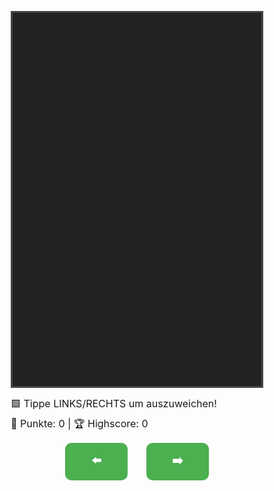 <!DOCTYPE html>
<html lang="de">
<head>
  <meta charset="UTF-8">
  <title>Dodge the Blocks – Mobile</title>
  <meta name="viewport" content="width=device-width, initial-scale=1.0" />
  <style>
    * {
      box-sizing: border-box;
    }

    body {
      margin: 0;
      background: #111;
      color: white;
      font-family: sans-serif;
      text-align: center;
    }

    canvas {
      display: block;
      margin: 0 auto;
      background: #222;
      border: 3px solid #444;
    }

    #overlay {
      margin-top: 10px;
      font-size: 1rem;
    }

    #scores {
      margin-top: 5px;
      font-size: 1rem;
    }

    .controls {
      display: flex;
      justify-content: center;
      margin: 15px 0;
    }

    .btn {
      width: 100px;
      height: 60px;
      margin: 0 15px;
      font-size: 1.2rem;
      font-weight: bold;
      border: none;
      border-radius: 10px;
      background-color: #4CAF50;
      color: white;
      cursor: pointer;
    }

    .btn:active {
      background-color: #388e3c;
    }
  </style>
</head>
<body>

<canvas id="game" width="360" height="540"></canvas>

<div id="overlay">
  🟩 Tippe LINKS/RECHTS um auszuweichen!
  <div id="scores">
    🔢 Punkte: <span id="score">0</span> |
    🏆 Highscore: <span id="highscore">0</span>
  </div>
</div>

<div class="controls">
  <button class="btn" id="leftBtn">⬅️</button>
  <button class="btn" id="rightBtn">➡️</button>
</div>

<script>
  const canvas = document.getElementById('game');
  const ctx = canvas.getContext('2d');

  const scoreDisplay = document.getElementById("score");
  const highscoreDisplay = document.getElementById("highscore");

  let highscore = localStorage.getItem("highscore") || 0;
  highscoreDisplay.textContent = highscore;

  const spieler = {
    x: 160,
    y: 500,
    width: 40,
    height: 40,
    speed: 20
  };

  let hindernisse = [];
  let gameOver = false;
  let score = 0;
  let speed = 2;

  function zeichneSpieler() {
    ctx.fillStyle = '#2ecc71';
    ctx.fillRect(spieler.x, spieler.y, spieler.width, spieler.height);
  }

  function erstelleHindernis() {
    const breite = 40;
    const x = Math.floor(Math.random() * (canvas.width - breite));
    hindernisse.push({ x, y: -40, width: breite, height: 40 });
  }

  function zeichneHindernisse() {
    ctx.fillStyle = '#e74c3c';
    hindernisse.forEach(h => {
      ctx.fillRect(h.x, h.y, h.width, h.height);
    });
  }

  function bewegeHindernisse() {
    hindernisse.forEach(h => h.y += speed);
    hindernisse = hindernisse.filter(h => h.y < canvas.height);
  }

  function kollision() {
    return hindernisse.some(h =>
      spieler.x < h.x + h.width &&
      spieler.x + spieler.width > h.x &&
      spieler.y < h.y + h.height &&
      spieler.y + spieler.height > h.y
    );
  }

  function spielLoop() {
    if (gameOver) return;

    ctx.clearRect(0, 0, canvas.width, canvas.height);

    zeichneSpieler();
    bewegeHindernisse();
    zeichneHindernisse();

    if (kollision()) {
      gameOver = true;
      if (score > highscore) {
        localStorage.setItem("highscore", score);
        alert("🏆 Neuer Highscore: " + score + " Punkte!");
      } else {
        alert("💥 Game Over! Dein Score: " + score);
      }
      location.reload();
    }

    score++;
    scoreDisplay.textContent = score;

    if (score % 100 === 0) speed += 0.2;

    requestAnimationFrame(spielLoop);
  }

  function bewegeLinks() {
    if (spieler.x > 0) spieler.x -= spieler.speed;
  }

  function bewegeRechts() {
    if (spieler.x + spieler.width < canvas.width) spieler.x += spieler.speed;
  }

  // Pfeiltasten-Steuerung (optional für Desktop)
  document.addEventListener('keydown', e => {
    if (e.key === 'ArrowLeft') bewegeLinks();
    if (e.key === 'ArrowRight') bewegeRechts();
  });

  // Touch-Steuerung
  document.getElementById('leftBtn').addEventListener('click', bewegeLinks);
  document.getElementById('rightBtn').addEventListener('click', bewegeRechts);

  setInterval(erstelleHindernis, 800);
  spielLoop();
</script>

</body>
</html>
